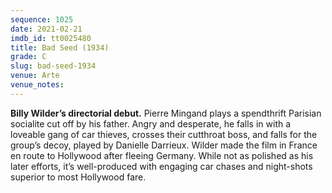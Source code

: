 ```yaml
---
sequence: 1025
date: 2021-02-21
imdb_id: tt0025480
title: Bad Seed (1934)
grade: C
slug: bad-seed-1934
venue: Arte
venue_notes:
---
```


**Billy Wilder’s directorial debut.** Pierre Mingand plays a spendthrift Parisian socialite cut off by his father. Angry and desperate, he falls in with a loveable gang of car thieves, crosses their cutthroat boss, and falls for the group’s decoy, played by Danielle Darrieux. Wilder made the film in France en route to Hollywood after fleeing Germany. While not as polished as his later efforts, it’s well-produced with engaging car chases and night-shots superior to most Hollywood fare.